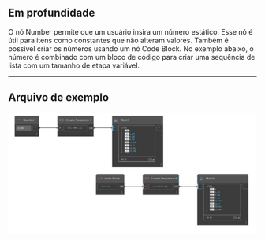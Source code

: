 ## Em profundidade
O nó Number permite que um usuário insira um número estático. Esse nó é útil para itens como constantes que não alteram valores. Também é possível criar os números usando um nó Code Block. No exemplo abaixo, o número é combinado com um bloco de código para criar uma sequência de lista com um tamanho de etapa variável.
___
## Arquivo de exemplo

![Number](./CoreNodeModels.Input.DoubleInput_img.jpg)

